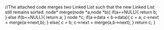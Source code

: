 //The attached code merges two Linked List such that the new Linked List still remains sorted.
node* merge(node *a,node *b){
    if(a==NULL){
        return b;
    }
    else if(b==NULL){
        return a;
    }
    node *c;
    if(a->data < b->data){
        c = a;
        c->next = merge(a->next,b);
    }
    else{
        c = b;
        c->next = merge(a,b->next);
    }
    return c;
}
